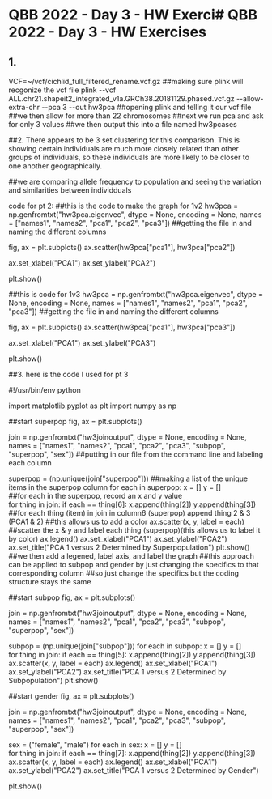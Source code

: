 # QBB 2022 - Day 3 - HW Exerci# QBB 2022 - Day 3 - HW Exercises
## 1. 
VCF=~/vcf/cichlid_full_filtered_rename.vcf.gz
##making sure plink will recgonize the vcf file
plink --vcf ALL.chr21.shapeit2_integrated_v1a.GRCh38.20181129.phased.vcf.gz 
--allow-extra-chr --pca 3 --out hw3pca 
##opening plink and telling it our vcf file
##we then allow for more than 22 chromosomes
##next we run pca and ask for only 3 values
##we then output this into a file named hw3pcases

##2. There appears to be 3 set clustering for this comparison. This is showing certain individuals are much more closely related than other groups of individuals, so these individuals are more likely to be closer to one another geographically. 

##we are comparing allele frequency to population and seeing the variation and similarities between individduals

code for pt 2:
##this is the code to make the graph for 1v2
hw3pca = np.genfromtxt("hw3pca.eigenvec", dtype = None, 
encoding = None, names = ["names1", "names2", "pca1", "pca2", "pca3"])
##getting the file in and naming the different columns

fig, ax = plt.subplots()
ax.scatter(hw3pca["pca1"], hw3pca["pca2"])

ax.set_xlabel("PCA1")
ax.set_ylabel("PCA2")

plt.show()

##this is code for 1v3
hw3pca = np.genfromtxt("hw3pca.eigenvec", dtype = None, 
encoding = None, names = ["names1", "names2", "pca1", "pca2", "pca3"])
##getting the file in and naming the different columns

fig, ax = plt.subplots()
ax.scatter(hw3pca["pca1"], hw3pca["pca3"])

ax.set_xlabel("PCA1")
ax.set_ylabel("PCA3")

plt.show()

##3. here is the code I used for pt 3

#!/usr/bin/env python

import matplotlib.pyplot as plt
import numpy as np

##start superpop
fig, ax = plt.subplots()

join = np.genfromtxt("hw3joinoutput", dtype = None, 
encoding = None, names = ["names1", "names2", "pca1", "pca2", "pca3", 
"subpop", "superpop", "sex"])
##putting in our file from the command line and labeling each column

superpop = (np.unique(join["superpop"]))
##making a list of the unique items in the superpop column
for each in superpop:
    x = []
    y = []  
##for each in the superpop, record an x and y value  
    for thing in join:
        if each == thing[6]:
            x.append(thing[2])
            y.append(thing[3])
##for each thing (item) in join in column6 (superpop) append thing 2 & 3 (PCA1 & 2)
##this allows us to add a color 
    ax.scatter(x, y, label = each)
##scatter the x & y and label each thing (superpop)(this allows us to label it by color)
    ax.legend()
ax.set_xlabel("PCA1")
ax.set_ylabel("PCA2")
ax.set_title("PCA 1 versus 2 Determined by Superpopulation")
plt.show()
##we then add a legened, label axis, and label the graph
##this approach can be applied to subpop and gender by just changing the specifics to that corresponding column
##so just change the specifics but the coding structure stays the same 

##start subpop
fig, ax = plt.subplots()

join = np.genfromtxt("hw3joinoutput", dtype = None, 
encoding = None, names = ["names1", "names2", "pca1", "pca2", "pca3", 
"subpop", "superpop", "sex"])

subpop = (np.unique(join["subpop"]))
for each in subpop:
    x = []
    y = []    
    for thing in join:
        if each == thing[5]:
            x.append(thing[2])
            y.append(thing[3])
    ax.scatter(x, y, label = each)
    ax.legend()
ax.set_xlabel("PCA1")
ax.set_ylabel("PCA2")
ax.set_title("PCA 1 versus 2 Determined by Subpopulation")
plt.show() 

##start gender
fig, ax = plt.subplots()

join = np.genfromtxt("hw3joinoutput", dtype = None, 
encoding = None, names = ["names1", "names2", "pca1", "pca2", "pca3", 
"subpop", "superpop", "sex"])

sex = ("female", "male")
for each in sex:
    x = []
    y = []    
    for thing in join:
        if each == thing[7]:
            x.append(thing[2])
            y.append(thing[3])
    ax.scatter(x, y, label = each)
    ax.legend()
ax.set_xlabel("PCA1")
ax.set_ylabel("PCA2")
ax.set_title("PCA 1 versus 2 Determined by Gender")

plt.show()     